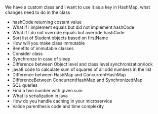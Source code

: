 We have a custom class and I want to use it as a key in HashMap, what changes need to do in the class
- hashCode returning costant value
- What if I implement equals but did not implement hashCode
- What if I do not override equals but override hashCode
- Sort list of Student objects based on firstName
- How will you make class immutable
- Benefits of immutable classes
- Consider class 
- Synchronze in case of sleep
- Difference between Object level and class level synchronization/lock
- java8 code to calculate sum of squares of all odd numbers in the list
- Difference between HashMap and ConcurrentHashMap
- DifferenceBetween ConcurrentHashMap and SynchronizedMap
- SQL queries
- Find a two number with given sum
- What is serialization in java
- How do you handle caching in your microservice
- Valide parenthesis code and time complexity
